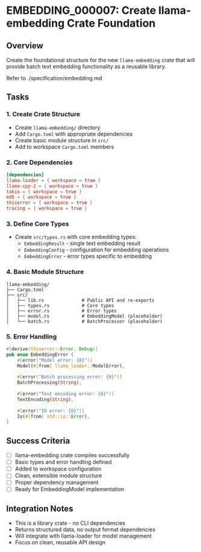 # EMBEDDING_000007: Create llama-embedding Crate Foundation

## Overview
Create the foundational structure for the new `llama-embedding` crate that will provide batch text embedding functionality as a reusable library.

Refer to ./specification/embedding.md

## Tasks

### 1. Create Crate Structure
- Create `llama-embedding/` directory
- Add `Cargo.toml` with appropriate dependencies
- Create basic module structure in `src/`
- Add to workspace `Cargo.toml` members

### 2. Core Dependencies
```toml
[dependencies]
llama-loader = { workspace = true }
llama-cpp-2 = { workspace = true }
tokio = { workspace = true }
md5 = { workspace = true }
thiserror = { workspace = true }
tracing = { workspace = true }
```

### 3. Define Core Types
- Create `src/types.rs` with core embedding types:
  - `EmbeddingResult` - single text embedding result
  - `EmbeddingConfig` - configuration for embedding operations
  - `EmbeddingError` - error types specific to embedding

### 4. Basic Module Structure
```
llama-embedding/
├── Cargo.toml
├── src/
│   ├── lib.rs              # Public API and re-exports
│   ├── types.rs            # Core types
│   ├── error.rs            # Error types
│   ├── model.rs            # EmbeddingModel (placeholder)
│   └── batch.rs            # BatchProcessor (placeholder)
```

### 5. Error Handling
```rust
#[derive(thiserror::Error, Debug)]
pub enum EmbeddingError {
    #[error("Model error: {0}")]
    Model(#[from] llama_loader::ModelError),
    
    #[error("Batch processing error: {0}")]
    BatchProcessing(String),
    
    #[error("Text encoding error: {0}")]
    TextEncoding(String),
    
    #[error("IO error: {0}")]
    Io(#[from] std::io::Error),
}
```

## Success Criteria
- [ ] llama-embedding crate compiles successfully
- [ ] Basic types and error handling defined
- [ ] Added to workspace configuration
- [ ] Clean, extensible module structure
- [ ] Proper dependency management
- [ ] Ready for EmbeddingModel implementation

## Integration Notes
- This is a library crate - no CLI dependencies
- Returns structured data, no output format dependencies
- Will integrate with llama-loader for model management
- Focus on clean, reusable API design
